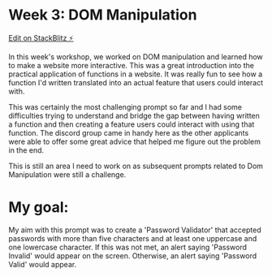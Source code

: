 # Week 3: DOM Manipulation

[Edit on StackBlitz ⚡️](https://stackblitz.com/edit/web-platform-1ha2re)

In this week's workshop, we worked on DOM manipulation and learned how to make a website more interactive. This was a great introduction into the practical application of functions in a website. It was really fun to see how a function I'd written translated into an actual feature that users could interact with.

This was certainly the most challenging prompt so far and I had some difficulties trying to understand and bridge the gap between having written a function and then creating a feature users could interact with using that function. The discord group came in handy here as the other applicants were able to offer some great advice that helped me figure out the problem in the end. 

This is still an area I need to work on as subsequent prompts related to Dom Manipulation were still a challenge.

# My goal:

My aim with this prompt was to create a 'Password Validator' that accepted passwords with more than five characters and at least one uppercase and one lowercase character. If this was not met, an alert saying 'Password Invalid' would appear on the screen. Otherwise, an alert saying 'Password Valid' would appear. 
